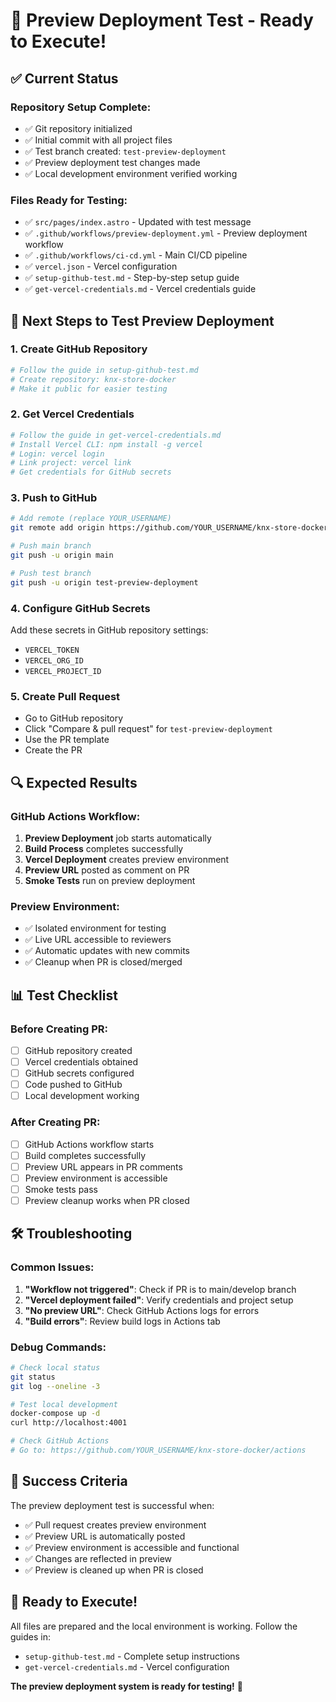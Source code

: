 # 🚀 Preview Deployment Test - Ready to Execute!

## ✅ Current Status

### Repository Setup Complete:
- ✅ Git repository initialized
- ✅ Initial commit with all project files
- ✅ Test branch created: `test-preview-deployment`
- ✅ Preview deployment test changes made
- ✅ Local development environment verified working

### Files Ready for Testing:
- ✅ `src/pages/index.astro` - Updated with test message
- ✅ `.github/workflows/preview-deployment.yml` - Preview deployment workflow
- ✅ `.github/workflows/ci-cd.yml` - Main CI/CD pipeline
- ✅ `vercel.json` - Vercel configuration
- ✅ `setup-github-test.md` - Step-by-step setup guide
- ✅ `get-vercel-credentials.md` - Vercel credentials guide

## 🎯 Next Steps to Test Preview Deployment

### 1. Create GitHub Repository
```bash
# Follow the guide in setup-github-test.md
# Create repository: knx-store-docker
# Make it public for easier testing
```

### 2. Get Vercel Credentials
```bash
# Follow the guide in get-vercel-credentials.md
# Install Vercel CLI: npm install -g vercel
# Login: vercel login
# Link project: vercel link
# Get credentials for GitHub secrets
```

### 3. Push to GitHub
```bash
# Add remote (replace YOUR_USERNAME)
git remote add origin https://github.com/YOUR_USERNAME/knx-store-docker.git

# Push main branch
git push -u origin main

# Push test branch
git push -u origin test-preview-deployment
```

### 4. Configure GitHub Secrets
Add these secrets in GitHub repository settings:
- `VERCEL_TOKEN`
- `VERCEL_ORG_ID` 
- `VERCEL_PROJECT_ID`

### 5. Create Pull Request
- Go to GitHub repository
- Click "Compare & pull request" for `test-preview-deployment`
- Use the PR template
- Create the PR

## 🔍 Expected Results

### GitHub Actions Workflow:
1. **Preview Deployment** job starts automatically
2. **Build Process** completes successfully
3. **Vercel Deployment** creates preview environment
4. **Preview URL** posted as comment on PR
5. **Smoke Tests** run on preview deployment

### Preview Environment:
- ✅ Isolated environment for testing
- ✅ Live URL accessible to reviewers
- ✅ Automatic updates with new commits
- ✅ Cleanup when PR is closed/merged

## 📊 Test Checklist

### Before Creating PR:
- [ ] GitHub repository created
- [ ] Vercel credentials obtained
- [ ] GitHub secrets configured
- [ ] Code pushed to GitHub
- [ ] Local development working

### After Creating PR:
- [ ] GitHub Actions workflow starts
- [ ] Build completes successfully
- [ ] Preview URL appears in PR comments
- [ ] Preview environment is accessible
- [ ] Smoke tests pass
- [ ] Preview cleanup works when PR closed

## 🛠️ Troubleshooting

### Common Issues:
1. **"Workflow not triggered"**: Check if PR is to main/develop branch
2. **"Vercel deployment failed"**: Verify credentials and project setup
3. **"No preview URL"**: Check GitHub Actions logs for errors
4. **"Build errors"**: Review build logs in Actions tab

### Debug Commands:
```bash
# Check local status
git status
git log --oneline -3

# Test local development
docker-compose up -d
curl http://localhost:4001

# Check GitHub Actions
# Go to: https://github.com/YOUR_USERNAME/knx-store-docker/actions
```

## 🎉 Success Criteria

The preview deployment test is successful when:
- ✅ Pull request creates preview environment
- ✅ Preview URL is automatically posted
- ✅ Preview environment is accessible and functional
- ✅ Changes are reflected in preview
- ✅ Preview is cleaned up when PR is closed

## 🚀 Ready to Execute!

All files are prepared and the local environment is working. Follow the guides in:
- `setup-github-test.md` - Complete setup instructions
- `get-vercel-credentials.md` - Vercel configuration

**The preview deployment system is ready for testing!** 🎯 